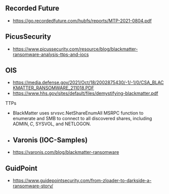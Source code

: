 
## Recorded Future
- https://go.recordedfuture.com/hubfs/reports/MTP-2021-0804.pdf



## PicusSecurity
- https://www.picussecurity.com/resource/blog/blackmatter-ransomware-analysis-ttps-and-iocs

## OIS
- https://media.defense.gov/2021/Oct/18/2002875430/-1/-1/0/CSA_BLACKMATTER_RANSOMWARE_211018.PDF
- https://www.hhs.gov/sites/default/files/demystifying-blackmatter.pdf

TTPs
- BlackMatter uses srvsvc.NetShareEnumAll MSRPC function to enumerate and SMB to connect to all discovered shares, including ADMIN$, C$, SYSVOL, and NETLOGON.

- ## Varonis (IOC-Samples)
- https://varonis.com/blog/blackmatter-ransomware


## GuidPoint
- https://www.guidepointsecurity.com/from-zloader-to-darkside-a-ransomware-story/